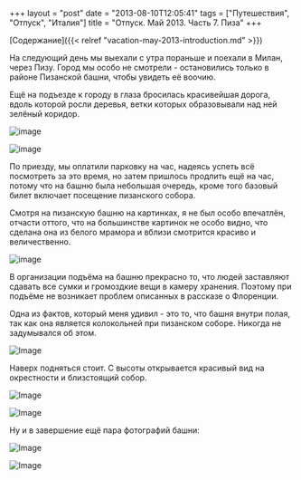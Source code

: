 +++
layout = "post"
date = "2013-08-10T12:05:41"
tags = ["Путешествия", "Отпуск", "Италия"]
title = "Отпуск. Май 2013. Часть 7. Пиза"
+++

[Содержание]({{< relref "vacation-may-2013-introduction.md" >}})

На следующий день мы выехали с утра пораньше и поехали в Милан, через Пизу. Город мы особо не смотрели - остановились только в районе Пизанской башни, чтобы увидеть её воочию.

Ещё на подъезде к городу в глаза бросилась красивейшая дорога, вдоль которой росли деревья, ветки которых образовывали над ней зелёный коридор.

![image](/post/2013/08/vacation-may-2013-pisa-1.jpg)

![image](/post/2013/08/vacation-may-2013-pisa-2.jpg)

По приезду, мы оплатили парковку на час, надеясь успеть всё посмотреть за это время, но затем пришлось продлить ещё на час, потому что на башню была небольшая очередь, кроме того базовый билет включает посещение пизанского собора.

Смотря на пизанскую башню на картинках, я не был особо впечатлён, отчасти оттого, что на большинстве картинок не особо видно, что сделана она из белого мрамора и вблизи смотрится красиво и величественно.

![image](/post/2013/08/vacation-may-2013-pisa-3.jpg)

В организации подъёма на башню прекрасно то, что людей заставляют сдавать все сумки и громоздкие вещи в камеру хранения. Поэтому при подъёме не возникает проблем описанных в рассказе о Флоренции.

Одна из фактов, который меня удивил - это то, что башня внутри полая, так как она является колокольней при пизанском соборе. Никогда не задумывался об этом.

![Image](/post/2013/08/vacation-may-2013-pisa-4.jpg)

Наверх подняться стоит. С высоты открывается красивый вид на окрестности и близстоящий собор.

![Image](/post/2013/08/vacation-may-2013-pisa-5.jpg)

![Image](/post/2013/08/vacation-may-2013-pisa-6.jpg)

Ну и в завершение ещё пара фотографий башни:

![Image](/post/2013/08/vacation-may-2013-pisa-7.jpg)

![Image](/post/2013/08/vacation-may-2013-pisa-8.jpg)

 